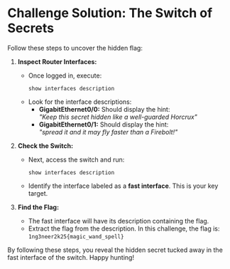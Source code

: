 # Challenge Solution: The Switch of Secrets

Follow these steps to uncover the hidden flag:


1. **Inspect Router Interfaces:**
   - Once logged in, execute:
     ```
     show interfaces description
     ```
   - Look for the interface descriptions:
     - **GigabitEthernet0/0:** Should display the hint:  
       *"Keep this secret hidden like a well-guarded Horcrux"*
     - **GigabitEthernet0/1:** Should display the hint:  
       *"spread it and it may fly faster than a Firebolt!"*

2. **Check the Switch:**
   - Next, access the switch and run:
     ```
     show interfaces description
     ```
   - Identify the interface labeled as a **fast interface**. This is your key target.

3. **Find the Flag:**
   - The fast interface will have its description containing the flag.
   - Extract the flag from the description. In this challenge, the flag is:  
     `1ng3neer2k25{magic_wand_spell}`

By following these steps, you reveal the hidden secret tucked away in the fast interface of the switch. Happy hunting!
